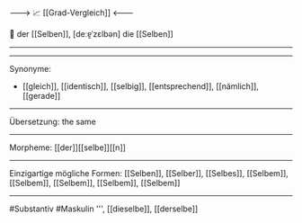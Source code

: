 ---> 📈 [[Grad-Vergleich]] <---

🔵 der [[Selben]], [deːɐ̯ˈzɛlbən]
die [[Selben]]


---


---
Synonyme:
- [[gleich]], [[identisch]], [[selbig]], [[entsprechend]], [[nämlich]], [[gerade]]

---
Übersetzung: the same

---
Morpheme:
[[der]][[selbe]][[n]]

---
Einzigartige mögliche Formen: [[Selben]], [[Selber]], [[Selbes]], [[Selbem]], [[Selbem]], [[Selbem]], [[Selbem]], [[Selbem]] 

---
#Substantiv #Maskulin
''', [[dieselbe]], [[derselbe]]
